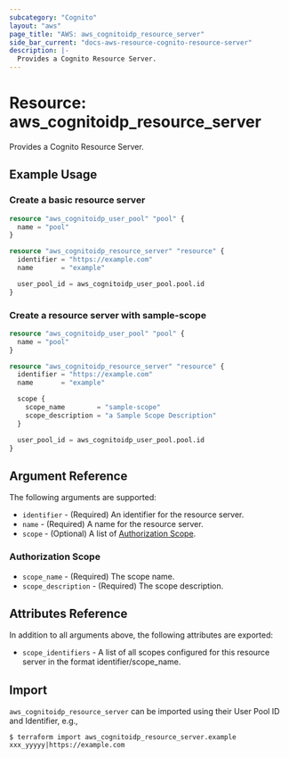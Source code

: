 ```yaml
---
subcategory: "Cognito"
layout: "aws"
page_title: "AWS: aws_cognitoidp_resource_server"
side_bar_current: "docs-aws-resource-cognito-resource-server"
description: |-
  Provides a Cognito Resource Server.
---
```


# Resource: aws_cognitoidp_resource_server

Provides a Cognito Resource Server.

## Example Usage

### Create a basic resource server

```terraform
resource "aws_cognitoidp_user_pool" "pool" {
  name = "pool"
}

resource "aws_cognitoidp_resource_server" "resource" {
  identifier = "https://example.com"
  name       = "example"

  user_pool_id = aws_cognitoidp_user_pool.pool.id
}
```

### Create a resource server with sample-scope

```terraform
resource "aws_cognitoidp_user_pool" "pool" {
  name = "pool"
}

resource "aws_cognitoidp_resource_server" "resource" {
  identifier = "https://example.com"
  name       = "example"

  scope {
    scope_name        = "sample-scope"
    scope_description = "a Sample Scope Description"
  }

  user_pool_id = aws_cognitoidp_user_pool.pool.id
}
```

## Argument Reference

The following arguments are supported:

* `identifier` - (Required) An identifier for the resource server.
* `name` - (Required) A name for the resource server.
* `scope` - (Optional) A list of [Authorization Scope](#authorization_scope).

### Authorization Scope

* `scope_name` - (Required) The scope name.
* `scope_description` - (Required) The scope description.

## Attributes Reference

In addition to all arguments above, the following attributes are exported:

* `scope_identifiers` - A list of all scopes configured for this resource server in the format identifier/scope_name.

## Import

`aws_cognitoidp_resource_server` can be imported using their User Pool ID and Identifier, e.g.,

```
$ terraform import aws_cognitoidp_resource_server.example xxx_yyyyy|https://example.com
```

